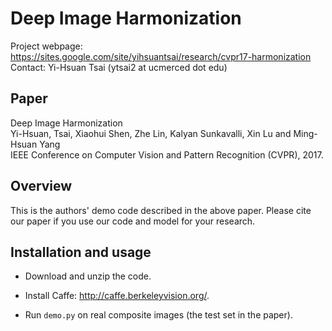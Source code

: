 # Deep Image Harmonization
Project webpage: https://sites.google.com/site/yihsuantsai/research/cvpr17-harmonization <br />
Contact: Yi-Hsuan Tsai (ytsai2 at ucmerced dot edu)

## Paper
Deep Image Harmonization <br />
Yi-Hsuan, Tsai, Xiaohui Shen, Zhe Lin, Kalyan Sunkavalli, Xin Lu and Ming-Hsuan Yang <br />
IEEE Conference on Computer Vision and Pattern Recognition (CVPR), 2017.

## Overview
This is the authors' demo code described in the above paper. Please cite our paper if you use our code and model for your research.

## Installation and usage
* Download and unzip the code.

* Install Caffe: http://caffe.berkeleyvision.org/.

* Run `demo.py` on real composite images (the test set in the paper).




